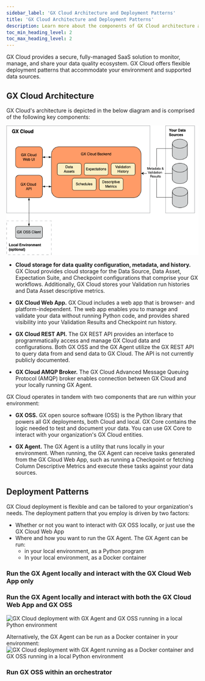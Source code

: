 ```yaml
---
sidebar_label: 'GX Cloud Architecture and Deployment Patterns'
title: 'GX Cloud Architecture and Deployment Patterns'
description: Learn more about the components of GX Cloud architecture and deployment patterns
toc_min_heading_level: 2
toc_max_heading_level: 2
---
```


GX Cloud provides a secure, fully-managed SaaS solution to monitor, manage, and share your data quality ecosystem. GX Cloud offers flexible deployment patterns that accommodate your environment and supported data sources.

## GX Cloud Architecture

GX Cloud's architecture is depicted in the below diagram and is comprised of the following key components:

![GX Cloud Architecture and Components](./architecture_deployment_images/gx_cloud_architecture_components.png)

- **Cloud storage for data quality configuration, metadata, and history.** GX Cloud provides cloud storage for the Data Source, Data Asset, Expectation Suite, and Checkpoint configurations that comprise your GX workflows. Additionally, GX Cloud stores your Validation run histories and Data Asset descriptive metrics.

- **GX Cloud Web App.** GX Cloud includes a web app that is browser- and platform-independent. The web app enables you to manage and validate your data without running Python code, and provides shared visibility into your Validation Results and Checkpoint run history.

- **GX Cloud REST API.** The GX REST API provides an interface to programmatically access and manage GX Cloud data and configurations. Both GX OSS and the GX Agent utilize the GX REST API to query data from and send data to GX Cloud. The API is not currently publicly documented.

- **GX Cloud AMQP Broker.** The GX Cloud Advanced Message Queuing Protocol (AMQP) broker enables connection between GX Cloud and your locally running GX Agent.

GX Cloud operates in tandem with two components that are run within your environment:

- **GX OSS.** GX open source software (OSS) is the Python library that powers all GX deployments, both Cloud and local. GX Core contains the logic needed to test and document your data. You can use GX Core to interact with your organization's GX Cloud entities.

- **GX Agent.** The GX Agent is a utility that runs locally in your environment. When running, the GX Agent can receive tasks generated from the GX Cloud Web App, such as running a Checkpoint or fetching Column Descriptive Metrics and execute these tasks against your data sources.


## Deployment Patterns

GX Cloud deployment is flexible and can be tailored to your organization's needs. The deployment pattern that you employ is driven by two factors:
-  Whether or not you want to interact with GX OSS locally, or just use the GX Cloud Web App
-  Where and how you want to run the GX Agent. The GX Agent can be run:
    - in your local environment, as a Python program
    - In your local environment, as a Docker container


### Run the GX Agent locally and interact with the GX Cloud Web App only

### Run the GX Agent locally and interact with both the GX Cloud Web App and GX OSS


![GX Cloud deployment with GX Agent and GX OSS running in a local Python environment](./architecture_deployment_images/deploy_gx_agent_python.png)

Alternatively, the GX Agent can be run as a Docker container in your environment:
![GX Cloud deployment with GX Agent running as a Docker container and GX OSS running in a local Python environment](./architecture_deployment_images/deploy_gx_agent_docker.png)


### Run GX OSS within an orchestrator

